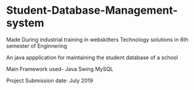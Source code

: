 # Student-Database-Management-system

Made During industrial training in webskitters Technology solutions in 6th semester of Enginnering

An java appplication for maintaining the student database of a school

Main Framework used- Java Swing  MySQL

Project Submission date: July 2019
